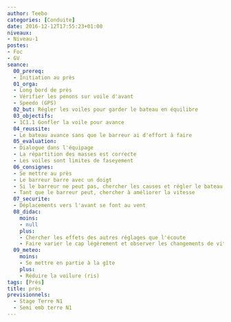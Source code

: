```yaml
---
author: Teebo
categories: [Conduite]
date: 2016-12-12T17:55:23+01:00
niveaux:
- Niveau-1
postes:
- Foc
- GV
seance:
  00_prereq:
  - Initiation au près
  01_orga:
  - Long bord de près
  - Vérifier les penons sur voile d'avant
  - Speedo (GPS)
  02_but: Régler les voiles pour garder le bateau en équilibre
  03_objectifs:
  - 1C1.1 Gonfler la voile pour avance
  04_reussite:
  - Le bateau avance sans que le barreur ai d'effort à faire
  05_evaluation:
  - Dialogue dans l'équipage
  - La répartition des masses est correcte
  - Les voiles sont limites de faseyement
  06_consignes:
  - Se mettre au près
  - Le barreur barre avec un doigt
  - Si le barreur ne peut pas, chercher les causes et régler le bateau
  - Tant que le barreur peut, chercher à améliorer la vitesse
  07_securite:
  - Déplacements vers l'avant se font au vent
  08_didac:
    moins:
    - null
    plus:
    - Chercher les effets des autres réglages que l'écoute
    - Faire varier le cap légèrement et observer les changements de vitesse
  09_meteo:
    moins:
    - Se mettre en partie à la gîte
    plus:
    - Réduire la voilure (ris)
tags: [Près]
title: près
previsionnels:
  - Stage Terre N1
  - Semi emb terre N1
---
```

